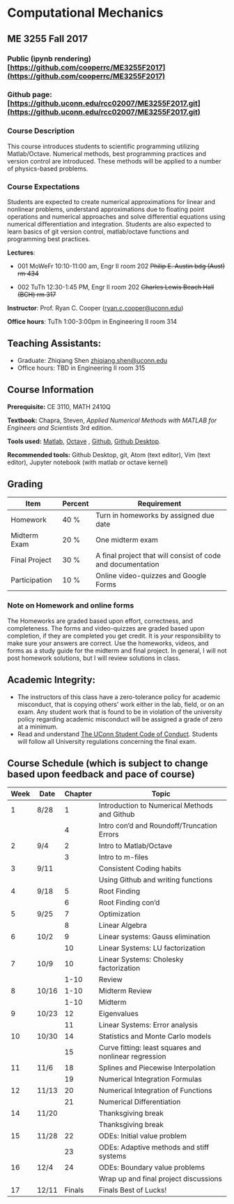 # Computational Mechanics
## ME 3255 Fall 2017
### Public (ipynb rendering) [https://github.com/cooperrc/ME3255F2017](https://github.com/cooperrc/ME3255F2017)
### Github page: [https://github.uconn.edu/rcc02007/ME3255F2017.git](https://github.uconn.edu/rcc02007/ME3255F2017.git)

### Course Description
This course introduces students to scientific programming utilizing Matlab/Octave.
Numerical methods, best programming practices and version control are introduced. These
methods will be applied to a number of physics-based problems.

### Course Expectations
Students are expected to create numerical approximations for linear and nonlinear
problems, understand approximations due to floating point operations and numerical
approaches and solve differential equations using numerical differentiation and
integration. Students are also expected to learn basics of git version control,
matlab/octave functions and programming best practices. 


**Lectures**: 

- 001 MoWeFr 10:10-11:00 am, Engr II room 202 ~~Philip E. Austin bdg (Aust) rm 434~~

- 002 TuTh 12:30-1:45 PM, Engr II room 202 ~~Charles Lewis Beach Hall (BCH) rm 317~~

**Instructor**: Prof. Ryan C. Cooper (ryan.c.cooper@uconn.edu)

**Office hours**: TuTh 1:00-3:00pm in Engineering II room 314

## Teaching Assistants:
- Graduate: Zhiqiang Shen <zhiqiang.shen@uconn.edu>
- Office hours: TBD in Engineering II room 315

## Course Information
**Prerequisite:** CE 3110, MATH 2410Q 

**Textbook:** Chapra, Steven, *Applied Numerical Methods with MATLAB for Engineers and
Scientists* 3rd edition. 

**Tools used:** [Matlab](https://www.mathworks.com/products/matlab.html), 
[Octave](https://www.gnu.org/software/octave/) , [Github](https://github.uconn.edu), [Github
Desktop](https://help.github.com/desktop/guides/). 

**Recommended tools:** Github Desktop, git, Atom (text editor), Vim (text editor), 
Jupyter notebook (with matlab or octave kernel) 

## Grading
| Item | Percent | Requirement |
|---------|---|---------------------------|
| Homework | 40 % | Turn in homeworks by assigned due date|
| Midterm Exam | 20 % | One midterm exam |
| Final Project | 30 % | A final project that will consist of code and documentation |
| Participation | 10 % | Online video-quizzes and Google Forms |

### Note on Homework and online forms

The Homeworks are graded based upon effort, correctness, and completeness. The forms and
video-quizzes are graded based upon completion, if they are completed you get credit. It
is *your* responsibility to make sure your answers are correct. Use the homeworks, videos, and
forms as a study guide for the midterm and final project. In general, I will not post
homework solutions, but I will review solutions in class.


## Academic Integrity: 
- The instructors of this class have a zero-tolerance policy for academic misconduct, that
  is copying others' work either in the lab, field, or on an exam.  Any student work that
  is found to be in violation of the university policy regarding academic misconduct
   will be assigned a grade of zero at a
  minimum.
- Read and understand [The UConn Student Code of
  Conduct](http://www.community.uconn.edu/student_code.html "The Student Code for Academic
  Integrity"). Students will follow all University regulations concerning the final exam.

## Course Schedule (which is subject to change based upon feedback and pace of course)
| Week | Date |Chapter| Topic |
|---|---|---|---|
|1|8/28|1|Introduction to Numerical Methods and Github|
|   ||4|Intro con’d and Roundoff/Truncation Errors|
|2|9/4|2|Intro to Matlab/Octave| 
|   ||3|Intro to m-files|
|3|9/11||Consistent Coding habits|
|   |||Using Github and writing functions| 
|4|9/18|5|Root Finding|      
|   ||6|Root Finding con’d|      
|5|9/25|7| Optimization |
|   ||8|Linear Algebra|
|6|10/2|9|Linear systems: Gauss elimination|
|   ||10|Linear Systems: LU factorization|
|7|10/9|10|Linear Systems: Cholesky factorization|
|   ||1-10| Review|
|8|10/16|1-10 |Midterm Review|
|   ||1-10|Midterm|
|9|10/23|12|Eigenvalues|
|   ||11|Linear Systems: Error analysis|
|10|10/30|14|Statistics and Monte Carlo models|
|   ||15|Curve fitting: least squares and nonlinear regression|
|11|11/6|18|Splines and Piecewise Interpolation|
|   ||19|Numerical Integration Formulas|
|12|11/13|20|Numerical Integration of Functions|
|   ||21|Numerical Differentiation|
|14|11/20||Thanksgiving break|
|   |||Thanksgiving break|
|15|11/28|22|ODEs: Initial value problem|
|   ||23|ODEs: Adaptive methods and stiff systems|
|16|12/4|24|ODEs: Boundary value problems|
|   |||Wrap up and final project discussions|
|17|12/11|Finals| Finals Best of Lucks!|
